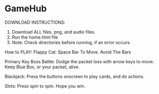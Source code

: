 # GameHub

DOWNLOAD INSTRUCTIONS:
1. Download ALL files, png, and audio files.
2. Run the home.html file
3. Note: Check directories before running, if an error occurs.


How to PLAY:
Flappy Cat: Space Bar To Move. Avoid The Bars

Primary Key Boss Battle: Dodge the packet loss with arrow keys to move. Keep Blue Box, or your packet, alive. 

Blackjack: Press the buttons onscreen to play cards, and do actions.

Slots: Press spin to spin. Hope you win.
